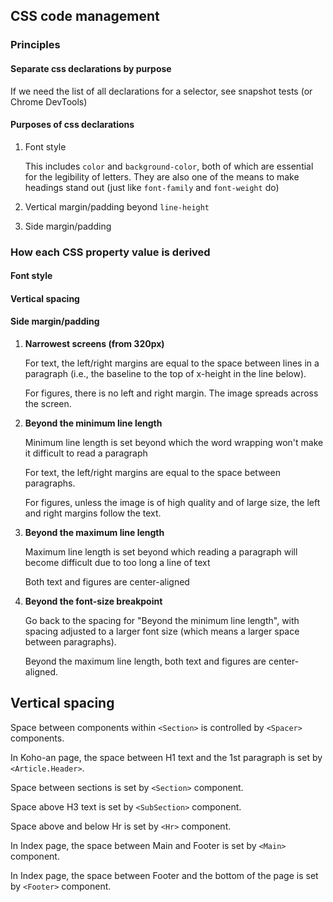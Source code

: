 ## CSS code management

### Principles

#### Separate css declarations by purpose

If we need the list of all declarations for a selector, see snapshot tests (or Chrome DevTools)

#### Purposes of css declarations

  1. Font style

      This includes `color` and `background-color`, both of which are essential for the legibility of letters. They are also one of the means to make headings stand out (just like `font-family` and `font-weight` do)
  
  2. Vertical margin/padding beyond `line-height`
  3. Side margin/padding

### How each CSS property value is derived

#### Font style

#### Vertical spacing

#### Side margin/padding

1. **Narrowest screens (from 320px)**

   For text, the left/right margins are equal to the space between lines in a paragraph (i.e., the baseline to the top of x-height in the line below).

   For figures, there is no left and right margin. The image spreads across the screen.

2. **Beyond the minimum line length**

   Minimum line length is set beyond which the word wrapping won't make it difficult to read a paragraph 

   For text, the left/right margins are equal to the space between paragraphs.

   For figures, unless the image is of high quality and of large size, the left and right margins follow the text.

3. **Beyond the maximum line length**

   Maximum line length is set beyond which reading a paragraph will become difficult due to too long a line of text

   Both text and figures are center-aligned

4. **Beyond the font-size breakpoint**

   Go back to the spacing for "Beyond the minimum line length", with spacing adjusted to a larger font size (which means a larger space between paragraphs). 

   Beyond the maximum line length, both text and figures are center-aligned.


## Vertical spacing

Space between components within `<Section>` is controlled by `<Spacer>` components.

In Koho-an page, the space between H1 text and the 1st paragraph is set by `<Article.Header>`.

Space between sections is set by `<Section>` component.

Space above H3 text is set by `<SubSection>` component.

Space above and below Hr is set by `<Hr>` component.

In Index page, the space between Main and Footer is set by `<Main>` component.

In Index page, the space between Footer and the bottom of the page is set by `<Footer>` component.
